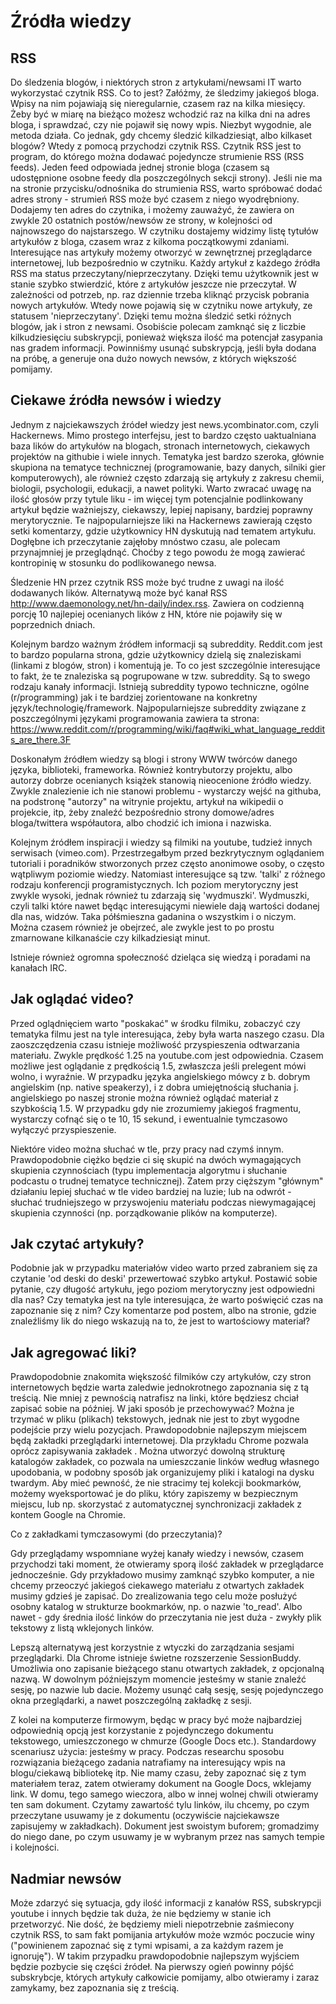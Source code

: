 # Źródła wiedzy

## RSS

Do śledzenia blogów, i niektórych stron z artykułami/newsami IT warto wykorzystać czytnik RSS. Co to jest? Załóżmy, że śledzimy jakiegoś bloga. Wpisy na nim pojawiają się nieregularnie, czasem raz na kilka miesięcy. Żeby być w miarę na bieżąco możesz wchodzić raz na kilka dni na adres bloga, i sprawdzać, czy nie pojawił się nowy wpis. Niezbyt wygodnie, ale metoda działa. Co jednak, gdy chcemy śledzić kilkadziesiąt, albo kilkaset blogów? Wtedy z pomocą przychodzi czytnik RSS. Czytnik RSS jest to program, do którego można dodawać pojedyncze strumienie RSS (RSS feeds). Jeden feed odpowiada jednej stronie bloga (czasem są udostępnione osobne feedy dla poszczególnych sekcji strony). Jeśli nie ma na stronie przycisku/odnośnika do strumienia RSS, warto spróbować dodać adres strony - strumień RSS może być czasem z niego wyodrębniony. Dodajemy ten adres do czytnika, i możemy zauważyć, że zawiera on zwykle 20 ostatnich postów/newsów ze strony, w kolejności od najnowszego do najstarszego. W czytniku dostajemy widzimy listę tytułów artykułów z bloga, czasem wraz z kilkoma początkowymi zdaniami. Interesujące nas artykuły możemy otworzyć w zewnętrznej przeglądarce internetowej, lub bezpośrednio w czytniku. Każdy artykuł z każdego źródła RSS ma status przeczytany/nieprzeczytany. Dzięki temu użytkownik jest w stanie szybko stwierdzić, które z artykułów jeszcze nie przeczytał. W zależności od potrzeb, np. raz dziennie trzeba kliknąć przycisk pobrania nowych artykułów. Wtedy nowe pojawią się w czytniku nowe artykuły, ze statusem 'nieprzeczytany'. Dzięki temu można śledzić setki różnych blogów, jak i stron z newsami. Osobiście polecam zamknąć się z liczbie kilkudziesięciu subskrypcji, ponieważ większa ilość ma potencjał zasypania nas gradem informacji. Powinniśmy usunąć subskrypcją, jeśli była dodana na próbę, a generuje ona dużo nowych newsów, z których większość pomijamy.

## Ciekawe źródła newsów i wiedzy

Jednym z najciekawszych źródeł wiedzy jest news.ycombinator.com, czyli Hackernews. Mimo prostego interfejsu, jest to bardzo często uaktualniana baza lików do artykułów na blogach, stronach internetowych, ciekawych projektów na githubie i wiele innych. Tematyka jest bardzo szeroka, głównie skupiona na tematyce technicznej (programowanie, bazy danych, silniki gier komputerowych), ale również często zdarzają się artykuły z zakresu chemii, biologii, psychologii, edukacji, a nawet polityki. Warto zwracać uwagę na ilość głosów przy tytule liku - im więcej tym potencjalnie podlinkowany artykuł będzie ważniejszy, ciekawszy, lepiej napisany, bardziej poprawny merytorycznie. Te najpopularniejsze liki na Hackernews zawierają często setki komentarzy, gdzie użytkownicy HN dyskutują nad tematem artykułu. Dogłębne ich przeczytanie zajęłoby mnóstwo czasu, ale polecam przynajmniej je przeglądnąć. Choćby z tego powodu że mogą zawierać kontropinię w stosunku do podlikowanego newsa.

Śledzenie HN przez czytnik RSS może być trudne z uwagi na ilość dodawanych lików. Alternatywą może być kanał RSS http://www.daemonology.net/hn-daily/index.rss. Zawiera on codzienną porcję 10 najlepiej ocenianych lików z HN, które nie pojawiły się w poprzednich dniach.

Kolejnym bardzo ważnym źródłem informacji są subreddity. Reddit.com jest to bardzo popularna strona, gdzie użytkownicy dzielą się znaleziskami (linkami z blogów, stron) i komentują je. To co jest szczególnie interesujące to fakt, że te znaleziska są pogrupowane w tzw. subreddity. Są to swego rodzaju kanały informacji. Istnieją subreddity typowo techniczne, ogólne (r/programming) jak i te bardziej zorientowane na konkretny język/technologię/framework. Najpopularniejsze subreddity związane z poszczególnymi językami programowania zawiera ta strona: https://www.reddit.com/r/programming/wiki/faq#wiki_what_language_reddits_are_there.3F

Doskonałym źródłem wiedzy są blogi i strony WWW twórców danego języka, biblioteki, frameworka. Również kontrybutorzy projektu, albo autorzy dobrze ocenianych książek stanowią nieocenione źródło wiedzy. Zwykle znalezienie ich nie stanowi problemu - wystarczy wejść na githuba, na podstronę "autorzy" na witrynie projektu, artykuł na wikipedii o projekcie, itp, żeby znaleźć bezpośrednio strony domowe/adres bloga/twittera współautora, albo chodzić ich imiona i nazwiska.

Kolejnym źródłem inspiracji i wiedzy są filmiki na youtube, tudzież innych serwisach (vimeo.com). Przestrzegałbym przed bezkrytycznym oglądaniem tutoriali i poradników stworzonych przez często anonimowe osoby, o często wątpliwym poziomie wiedzy. Natomiast interesujące są tzw. 'talki' z różnego rodzaju konferencji programistycznych. Ich poziom merytoryczny jest zwykle wysoki, jednak również tu zdarzają się 'wydmuszki'. Wydmuszki, czyli talki które nawet będąc interesującymi niewiele dają wartości dodanej dla nas, widzów. Taka półśmieszna gadanina o wszystkim i o niczym. Można czasem również je obejrzeć, ale zwykle jest to po prostu zmarnowane kilkanaście czy kilkadziesiąt minut.

Istnieje również ogromna społeczność dzieląca się wiedzą i poradami na kanałach IRC.

## Jak oglądać video?

Przed oglądnięciem warto "poskakać" w środku filmiku, zobaczyć czy tematyka filmu jest na tyle interesująca, żeby była warta naszego czasu. Dla zaoszczędzenia czasu istnieje możliwość przyspieszenia odtwarzania materiału. Zwykle prędkość 1.25 na youtube.com jest odpowiednia. Czasem możliwe jest oglądanie z prędkością 1.5, zwłaszcza jeśli prelegent mówi wolno, i wyraźnie. W przypadku języka angielskiego mówcy z b. dobrym angielskim (np. native speakerzy), i z dobra umiejętnością słuchania j. angielskiego po naszej stronie można również oglądać materiał z szybkością 1.5. W przypadku gdy nie zrozumiemy jakiegoś fragmentu, wystarczy cofnąć się o te 10, 15 sekund, i ewentualnie tymczasowo wyłączyć przyspieszenie.

Niektóre video można słuchać w tle, przy pracy nad czymś innym. Prawdopodobnie ciężko będzie ci się skupić na dwóch wymagających skupienia czynnościach (typu implementacja algorytmu i słuchanie podcastu o trudnej tematyce technicznej). Zatem przy cięższym "głównym" działaniu lepiej słuchać w tle video bardziej na luzie; lub na odwrót - słuchać trudniejszego w przyswojeniu materiału podczas niewymagającej skupienia czynności (np. porządkowanie plików na komputerze).

## Jak czytać artykuły?

Podobnie jak w przypadku materiałów video warto przed zabraniem się za czytanie 'od deski do deski' przewertować szybko artykuł. Postawić sobie pytanie, czy długość artykułu, jego poziom merytoryczny jest odpowiedni dla nas? Czy tematyka jest na tyle interesująca, że warto poświęcić czas na zapoznanie się z nim? Czy komentarze pod postem, albo na stronie, gdzie znaleźliśmy lik do niego wskazują na to, że jest to wartościowy materiał?

## Jak agregować liki?

Prawdopodobnie znakomita większość filmików czy artykułów, czy stron internetowych będzie warta zaledwie jednokrotnego zapoznania się z tą treścią. Nie mniej z pewnością natrafisz na linki, które będziesz chciał zapisać sobie na później. W jaki sposób je przechowywać? Można je trzymać w pliku (plikach) tekstowych, jednak nie jest to zbyt wygodne podejście przy wielu pozycjach. Prawdopodobnie najlepszym miejscem będą zakładki przeglądarki internetowej. Dla przykładu Chrome pozwala oprócz zapisywania zakładek . Można utworzyć dowolną strukturę katalogów zakładek, co pozwala na umieszczanie linków według własnego upodobania, w podobny sposób jak organizujemy pliki i katalogi na dysku twardym. Aby mieć pewność, że nie stracimy tej kolekcji bookmarków, możemy wyeksportować je do pliku, który zapiszemy w bezpiecznym miejscu, lub np. skorzystać z automatycznej synchronizacji zakładek z kontem Google na Chromie.

Co z zakładkami tymczasowymi (do przeczytania)?

Gdy przeglądamy wspomniane wyżej kanały wiedzy i newsów, czasem przychodzi taki moment, że otwieramy sporą ilość zakładek w przeglądarce jednocześnie. Gdy przykładowo musimy zamknąć szybko komputer, a nie chcemy przeoczyć jakiegoś ciekawego materiału z otwartych zakładek musimy gdzieś je zapisać. Do zrealizowania tego celu może posłużyć osobny katalog w strukturze bookmarków, np. o nazwie 'to_read'. Albo nawet - gdy średnia ilość linków do przeczytania nie jest duża - zwykły plik tekstowy z listą wklejonych linków.

Lepszą alternatywą jest korzystnie z wtyczki do zarządzania sesjami przeglądarki. Dla Chrome istnieje świetne rozszerzenie SessionBuddy. Umożliwia ono zapisanie bieżącego stanu otwartych zakładek, z opcjonalną nazwą. W dowolnym późniejszym momencie jesteśmy w stanie znaleźć sesję, po nazwie lub dacie. Możemy usunąć całą sesję, sesję pojedynczego okna przeglądarki, a nawet poszczególną zakładkę z sesji.

Z kolei na komputerze firmowym, będąc w pracy być może najbardziej odpowiednią opcją jest korzystanie z pojedynczego dokumentu tekstowego, umieszczonego w chmurze (Google Docs etc.). Standardowy scenariusz użycia: jesteśmy w pracy. Podczas researchu sposobu rozwiązania bieżącego zadania natrafiamy na interesujący wpis na blogu/ciekawą bibliotekę itp. Nie mamy czasu, żeby zapoznać się z tym materiałem teraz, zatem otwieramy dokument na Google Docs, wklejamy link. W domu, tego samego wieczora, albo w innej wolnej chwili otwieramy ten sam dokument. Czytamy zawartość tylu linków, ilu chcemy, po czym przeczytane usuwamy je z dokumentu (oczywiście najciekawsze zapisujemy w zakładkach). Dokument jest swoistym buforem; gromadzimy do niego dane, po czym usuwamy je w wybranym przez nas samych tempie i kolejności.

## Nadmiar newsów

Może zdarzyć się sytuacja, gdy ilość informacji z kanałów RSS, subskrypcji youtube i innych będzie tak duża, że nie będziemy w stanie ich przetworzyć. Nie dość, że będziemy mieli niepotrzebnie zaśmiecony czytnik RSS, to sam fakt pomijania artykułów może wzmóc poczucie winy ("powinienem zapoznać się z tymi wpisami, a za każdym razem je ignoruję"). W takim przypadku prawdopodobnie najlepszym wyjściem będzie pozbycie się części źródeł. Na pierwszy ogień powinny pójść subskrybcje, których artykuły całkowicie pomijamy, albo otwieramy i zaraz zamykamy, bez zapoznania się z treścią.

